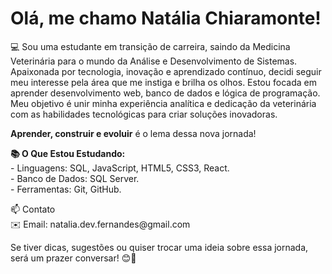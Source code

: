 <h1>Olá, me chamo Natália Chiaramonte!</h1>
<p>💻 Sou uma estudante em transição de carreira, saindo da Medicina Veterinária para o mundo da Análise e Desenvolvimento de Sistemas. Apaixonada por tecnologia, inovação e aprendizado contínuo, decidi seguir meu interesse pela área que me instiga e brilha os olhos. Estou focada em aprender desenvolvimento web, banco de dados e lógica de programação. Meu objetivo é unir minha experiência analítica e dedicação da veterinária com as habilidades tecnológicas para criar soluções inovadoras.</p>

<p><b>Aprender, construir e evoluir</b> é o lema dessa nova jornada!</p>

<p><b>📚 O Que Estou Estudando:</b><br>
- Linguagens: SQL, JavaScript, HTML5, CSS3, React.<br>
- Banco de Dados: SQL Server.<br>
- Ferramentas: Git, GitHub.</p>

<p>📫 Contato<br>
✉️ Email: natalia.dev.fernandes@gmail.com
</p>
<p>Se tiver dicas, sugestões ou quiser trocar uma ideia sobre essa jornada, será um prazer conversar! 😊🚀</p>
